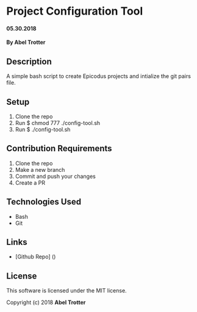 # Project Configuration Tool

#### 05.30.2018

#### By Abel Trotter

## Description

A simple bash script to create Epicodus projects and intialize the git pairs file.

## Setup

1. Clone the repo
1. Run $ chmod 777 ./config-tool.sh
1. Run $ ./config-tool.sh

## Contribution Requirements

1. Clone the repo
1. Make a new branch
1. Commit and push your changes
1. Create a PR

## Technologies Used

* Bash
* Git

## Links

* [Github Repo] ()

## License

This software is licensed under the MIT license.

Copyright (c) 2018 **Abel Trotter**
